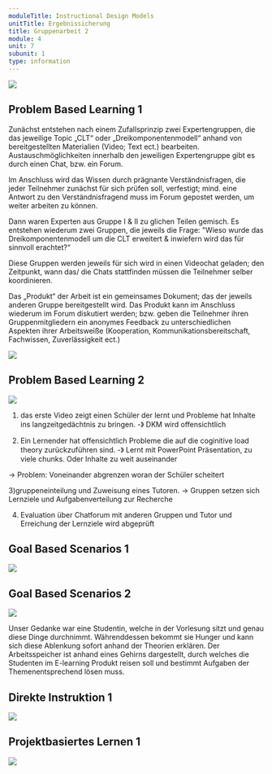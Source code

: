 ```yaml
---
moduleTitle: Instructional Design Models
unitTitle: Ergebnissicherung
title: Gruppenarbeit 2
module: 4
unit: 7
subunit: 1
type: information
---
```



![](aufgabe3.PNG)


## Problem Based Learning 1

Zunächst entstehen nach einem Zufallsprinzip zwei Expertengruppen, die das jeweilige Topic „CLT“ oder „Dreikomponentenmodell“ anhand von bereitgestellten Materialien (Video; Text ect.) bearbeiten.  Austauschmöglichkeiten innerhalb den jeweiligen Expertengruppe gibt es durch einen Chat, bzw. ein Forum.

Im Anschluss wird das Wissen durch prägnante Verständnisfragen, die jeder Teilnehmer zunächst für sich prüfen soll, verfestigt; mind. eine Antwort zu den Verständnisfragend muss im Forum gepostet werden, um weiter arbeiten zu können. 

Dann waren Experten aus Gruppe I & II zu glichen Teilen gemisch. Es entstehen wiederum zwei Gruppen, die jeweils die Frage: "Wieso wurde das Dreikomponentenmodell um die CLT erweitert & inwiefern wird das für sinnvoll erachtet?“  

Diese Gruppen werden jeweils für sich wird in einen Videochat geladen; den Zeitpunkt, wann das/ die Chats stattfinden müssen die Teilnehmer selber koordinieren. 

Das „Produkt“ der Arbeit ist ein gemeinsames Dokument; das der jeweils anderen Gruppe bereitgestellt wird. Das Produkt kann im Anschluss wiederum im Forum diskutiert werden; bzw. geben die Teilnehmer ihren Gruppenmitgliedern ein anonymes Feedback zu unterschiedlichen Aspekten ihrer Arbeitsweiße (Kooperation, Kommunikationsbereitschaft, Fachwissen, Zuverlässigkeit ect.) 


![](pbl1.jpg)

## Problem Based Learning 2

![](pbl2.jpg)

1) das erste Video zeigt einen Schüler der lernt und Probleme hat Inhalte ins langzeitgedächtnis zu bringen. -》 DKM wird offensichtlich

2) Ein Lernender hat offensichtlich Probleme die auf die coginitive load theory zurückzuführen sind. -》 Lernt mit PowerPoint Präsentation, zu viele chunks. Oder Inhalte zu weit auseinander

-> Problem: Voneinander abgrenzen woran der Schüler scheitert 

3)gruppeneinteilung und Zuweisung eines Tutoren. -> Gruppen setzen sich Lernziele und Aufgabenverteilung zur Recherche

4) Evaluation über Chatforum mit anderen Gruppen und Tutor und Erreichung der Lernziele wird abgeprüft


## Goal Based Scenarios 1

![](gbs1.jpg)


## Goal Based Scenarios 2

![](idm.jpg)

Unser Gedanke war eine Studentin, welche in der Vorlesung sitzt und genau diese Dinge durchnimmt. Währenddessen bekommt sie Hunger und kann sich diese Ablenkung sofort anhand der Theorien erklären. Der Arbeitsspeicher ist anhand eines Gehirns dargestellt, durch welches die Studenten im E-learning Produkt reisen soll und bestimmt Aufgaben der Themenentsprechend lösen muss. 

## Direkte Instruktion 1

![](di.jpg)


## Projektbasiertes Lernen 1

![](projekt.PNG)

